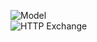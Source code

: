 ![Model](https://user-images.githubusercontent.com/117539520/233075546-c859cb93-eb84-4684-a821-14a71569270e.png)
<br>
![HTTP Exchange](https://user-images.githubusercontent.com/117539520/233075574-c3c56d2a-0332-4187-b8f6-28f3e1684f4d.png)
